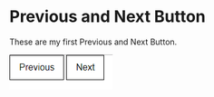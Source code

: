 # Previous and Next Button

These are my first Previous and Next Button.

![previous-and-next-buttons](screenshot.png)

